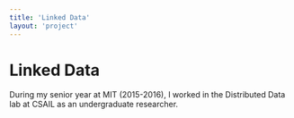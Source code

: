 ```yaml
---
title: 'Linked Data'
layout: 'project'
---
```


# Linked Data

During my senior year at MIT (2015-2016), I worked in the Distributed Data lab at CSAIL as an undergraduate researcher.
